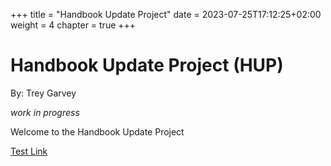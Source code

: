 +++
title = "Handbook Update Project"
date = 2023-07-25T17:12:25+02:00
weight = 4
chapter = true
+++

# Handbook Update Project (HUP)
By: Trey Garvey

*work in progress*

Welcome to the Handbook Update Project

[Test Link](test/)
